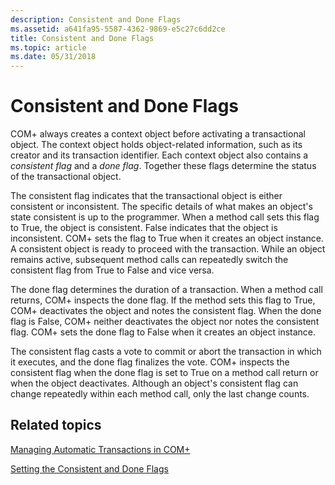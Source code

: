 ```yaml
---
description: Consistent and Done Flags
ms.assetid: a641fa95-5587-4362-9869-e5c27c6dd2ce
title: Consistent and Done Flags
ms.topic: article
ms.date: 05/31/2018
---
```


# Consistent and Done Flags

COM+ always creates a context object before activating a transactional object. The context object holds object-related information, such as its creator and its transaction identifier. Each context object also contains a *consistent flag* and a *done flag*. Together these flags determine the status of the transactional object.

The consistent flag indicates that the transactional object is either consistent or inconsistent. The specific details of what makes an object's state consistent is up to the programmer. When a method call sets this flag to True, the object is consistent. False indicates that the object is inconsistent. COM+ sets the flag to True when it creates an object instance. A consistent object is ready to proceed with the transaction. While an object remains active, subsequent method calls can repeatedly switch the consistent flag from True to False and vice versa.

The done flag determines the duration of a transaction. When a method call returns, COM+ inspects the done flag. If the method sets this flag to True, COM+ deactivates the object and notes the consistent flag. When the done flag is False, COM+ neither deactivates the object nor notes the consistent flag. COM+ sets the done flag to False when it creates an object instance.

The consistent flag casts a vote to commit or abort the transaction in which it executes, and the done flag finalizes the vote. COM+ inspects the consistent flag when the done flag is set to True on a method call return or when the object deactivates. Although an object's consistent flag can change repeatedly within each method call, only the last change counts.

## Related topics

<dl> <dt>

[Managing Automatic Transactions in COM+](managing-automatic-transactions-in-com-.md)
</dt> <dt>

[Setting the Consistent and Done Flags](setting-the-consistent-and-done-flags.md)
</dt> </dl>

 

 



